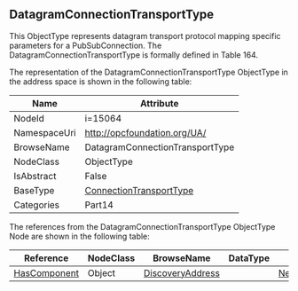 <!-- objecttype -->
## DatagramConnectionTransportType
This ObjectType represents datagram transport protocol mapping specific parameters for a PubSubConnection. The DatagramConnectionTransportType is formally defined in Table 164.  
<!-- end of text -->
The representation of the DatagramConnectionTransportType ObjectType in the address space is shown in the following table:  

|Name|Attribute|
|---|---|
|NodeId|i=15064|
|NamespaceUri|http://opcfoundation.org/UA/|
|BrowseName|DatagramConnectionTransportType|
|NodeClass|ObjectType|
|IsAbstract|False|
|BaseType|[ConnectionTransportType](../../../Part14/ObjectTypes/ConnectionTransportType/readme.md)|
|Categories|Part14|

The references from the DatagramConnectionTransportType ObjectType Node are shown in the following table:  

|Reference|NodeClass|BrowseName|DataType|TypeDefinition|ModellingRule|
|---|---|---|---|---|---|
|[HasComponent](../../../Part3/ReferenceTypes/HasComponent/readme.md)|Object|[DiscoveryAddress](#DiscoveryAddress)||[NetworkAddressType](../../Part14/ObjectTypes/NetworkAddressType/readme.md)|[Mandatory](../../Objects/Mandatory/readme.md)|


